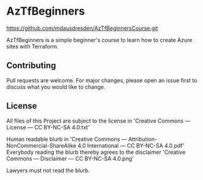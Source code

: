 # AzTfBeginners

https://github.com/mdausdresden/AzTfBeginnersCourse.git

AzTfBeginners is a simple beginner's course to learn how to create Azure sites with Terraform.

## Contributing
Pull requests are welcome. For major changes, please open an issue first to discuss what you would like to change.

## License
All files of this Project are subject to the license in 'Creative Commons — License — CC BY-NC-SA 4.0.txt'

Human readable blurb in 'Creative Commons — Attribution-NonCommercial-ShareAlike 4.0 International — CC BY-NC-SA 4.0.pdf'
Everybody reading the blurb thereby agrees to the disclaimer 'Creative Commons — Disclaimer — CC BY-NC-SA 4.0.png'

Lawyers must not read the blurb.

